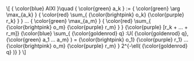 \\[
{ \color{blue} AIXI }\quad
{ \color{green} a_k } :=
{ \color{green} \arg \max_{a_k} }
{ \color{red} \sum_{ {\color{brightpink} o_k} {\color{purple} r_k} } }
...
{ \color{green} \max_{a_m} }
{ \color{red} \sum_{
{\color{brightpink} o_m}
{\color{purple} r_m}
}
}
{\color{purple} [r_k + ... + r_m]}
{\color{blue} \sum_{
{\color{goldenrod} q}
:U(
{\color{goldenrod} q},
{\color{green} a_1 ... a_m}
) =
{\color{brightpink} o_1} {\color{purple} r_1}
...
{\color{brightpink} o_m} {\color{purple} r_m}
}
2^{-\ell( {\color{goldenrod} q} )}
}
\\]
